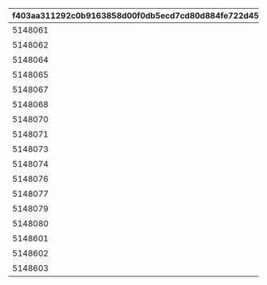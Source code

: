 |f403aa311292c0b9163858d00f0db5ecd7cd80d884fe722d455fd723fc2b1f09|e8f88415a851116eb46b52d83059c36f86dee18c7738410063516c6d9b96e223|eef4082f1ae7e61603110be45a3cb742766a77482d80eeceef03bfd596df74c8|415c4e4d07215f00b49a7fb523de5c0030ad091a925aa69d6da1c4b4092af60d|8d7ea7963e07245f803fd77164b7cb54b65b536294a99e3a15edb2dd1229efb9|350ea35c4ec4ffb17a88cfaa0978acfad0e9d310033ec13077a31cb13091301f|05ee1c6edb707926eead98220590aa223a44ec7a4eaa43442b4176aef7593d3f|
| --- | --- | --- | --- | --- | --- | --- |
|5148061|91002|10148|1|8|スイーツ早食いクラブ|40|
|5148062|0|10148|1|0|ぺんぽこりんの正体…？|0|
|5148064|91002|10148|2|8|夜凪の恋バナ？|40|
|5148065|0|10148|2|0|麦しゅわアブダクション|0|
|5148067|91002|10148|3|8|ピッカピカのボードで|40|
|5148068|0|10148|3|0|Mって何ですか？|0|
|5148070|91002|10148|4|8|スイカの次はミルク？|40|
|5148071|0|10148|4|0|騎士きゅんセラピー|0|
|5148073|91002|10148|5|8|パチパチとフーフー|40|
|5148074|0|10148|5|0|火遁の術でチャメシ！|0|
|5148076|91002|10148|6|8|耳を澄ませば|40|
|5148077|0|10148|6|0|祓った方がよくねー？|0|
|5148079|91002|10148|7|8|爆誕ホットヒップドロップ|40|
|5148080|0|10148|7|0|スーパースライム戦士|0|
|5148601|0|10148|0|0|バラバラな写真と証言|0|
|5148602|0|10148|7|0|写真アルバム復元完了！|0|
|5148603|0|10148|100|0|記念の集合写真★|0|